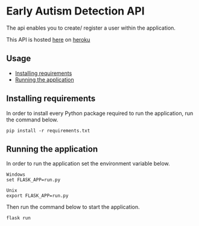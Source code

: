 # Early Autism Detection API

The api enables you to create/ register a user within the application.

This API is hosted [here](https://datax-ead-api.herokuapp.com/) on [heroku](heroku.com)

## Usage
- [Installing requirements](#installing-requirements)
- [Running the application](#starting-the-application)

## Installing requirements
In order to install every Python package required to run the application, run the command below.
```
pip install -r requirements.txt
```

## Running the application
In order to run the application set the environment variable below.
```
Windows
set FLASK_APP=run.py

Unix
export FLASK_APP=run.py
```
Then run the command below to start the application.
```
flask run
```
